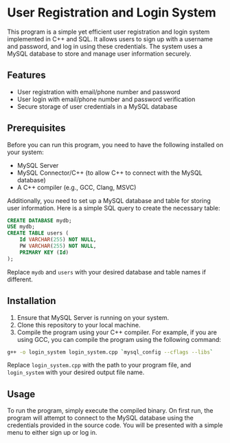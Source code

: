 # User Registration and Login System

This program is a simple yet efficient user registration and login system implemented in C++ and SQL. It allows users to sign up with a username and password, and log in using these credentials. The system uses a MySQL database to store and manage user information securely.

## Features

- User registration with email/phone number and password
- User login with email/phone number and password verification
- Secure storage of user credentials in a MySQL database

## Prerequisites

Before you can run this program, you need to have the following installed on your system:

- MySQL Server
- MySQL Connector/C++ (to allow C++ to connect with the MySQL database)
- A C++ compiler (e.g., GCC, Clang, MSVC)

Additionally, you need to set up a MySQL database and table for storing user information. Here is a simple SQL query to create the necessary table:

```sql
CREATE DATABASE mydb;
USE mydb;
CREATE TABLE users (
    Id VARCHAR(255) NOT NULL,
    PW VARCHAR(255) NOT NULL,
    PRIMARY KEY (Id)
);
```

Replace `mydb` and `users` with your desired database and table names if different.

## Installation

1. Ensure that MySQL Server is running on your system.
2. Clone this repository to your local machine.
3. Compile the program using your C++ compiler. For example, if you are using GCC, you can compile the program using the following command:

```bash
g++ -o login_system login_system.cpp `mysql_config --cflags --libs`
```

Replace `login_system.cpp` with the path to your program file, and `login_system` with your desired output file name.

## Usage

To run the program, simply execute the compiled binary. On first run, the program will attempt to connect to the MySQL database using the credentials provided in the source code. You will be presented with a simple menu to either sign up or log in.
